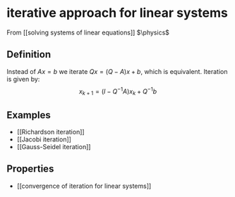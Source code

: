 # iterative approach for linear systems
From [[solving systems of linear equations]]
$\physics$
## Definition
Instead of $Ax = b$ we iterate $Qx = (Q - A)x + b$, which is equivalent. Iteration is given by:
$$x_{k+1} = (I - Q^{-1}A)x_{k} + Q^{-1}b$$

## Examples
- [[Richardson iteration]]
- [[Jacobi iteration]]
- [[Gauss-Seidel iteration]]

## Properties
- [[convergence of iteration for linear systems]]